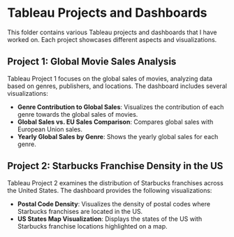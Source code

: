 # Tableau Projects and Dashboards

This folder contains various Tableau projects and dashboards that I have worked on. Each project showcases different aspects and visualizations.

## Project 1: Global Movie Sales Analysis

Tableau Project 1 focuses on the global sales of movies, analyzing data based on genres, publishers, and locations. The dashboard includes several visualizations:

- **Genre Contribution to Global Sales**: Visualizes the contribution of each genre towards the global sales of movies.
- **Global Sales vs. EU Sales Comparison**: Compares global sales with European Union sales.
- **Yearly Global Sales by Genre**: Shows the yearly global sales for each genre.

## Project 2: Starbucks Franchise Density in the US

Tableau Project 2 examines the distribution of Starbucks franchises across the United States. The dashboard provides the following visualizations:

- **Postal Code Density**: Visualizes the density of postal codes where Starbucks franchises are located in the US.
- **US States Map Visualization**: Displays the states of the US with Starbucks franchise locations highlighted on a map.

